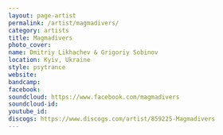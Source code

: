 ```yaml
---
layout: page-artist
permalink: /artist/magmadivers/
category: artists
title: Magmadivers
photo_cover: 
name: Dmitriy Likhachev & Grigoriy Sobinov
location: Kyiv, Ukraine
style: psytrance
website: 
bandcamp: 
facebook: 
soundcloud: https://www.facebook.com/magmadivers
soundcloud-id: 
youtube_id: 
discogs: https://www.discogs.com/artist/859225-Magmadivers
---
```


